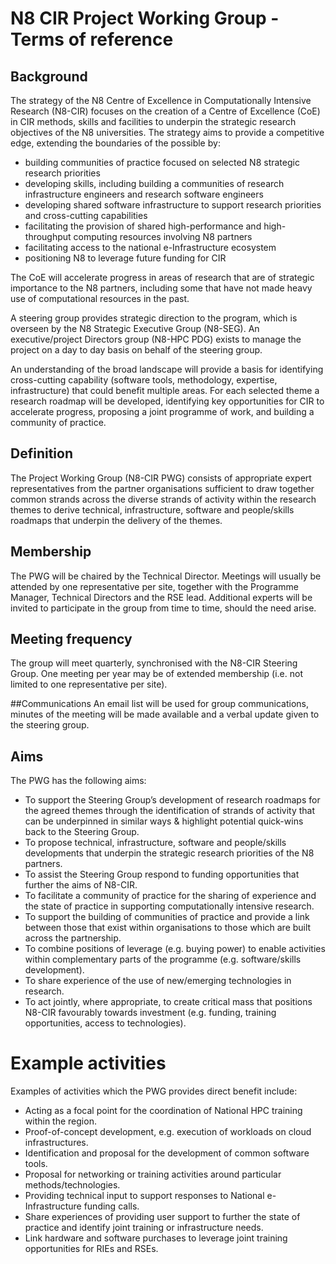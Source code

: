 # N8 CIR Project Working Group - Terms of reference

## Background
The strategy of the N8 Centre of Excellence in Computationally Intensive Research (N8-CIR) focuses on the creation of
a Centre of Excellence (CoE) in CIR methods, skills and facilities to underpin the strategic research objectives of 
the N8 universities. The strategy aims to provide a competitive edge, extending the boundaries of the possible by:
- building communities of practice focused on selected N8 strategic research priorities
- developing skills, including building a communities of research infrastructure engineers and research software engineers
- developing shared software infrastructure to support research priorities and cross-cutting capabilities
- facilitating the provision of shared high-performance and high-throughput computing resources involving N8 partners
- facilitating access to the national e-Infrastructure ecosystem
- positioning N8 to leverage future funding for CIR

The CoE will accelerate progress in areas of research that are of strategic importance to the N8 partners, 
including some that have not made heavy use of computational resources in the past. 

A steering group provides strategic direction to the program, which is overseen by the N8 Strategic Executive 
Group (N8-SEG).  An executive/project Directors group (N8-HPC PDG) exists to manage the project on a day to day 
basis on behalf of the steering group.

An understanding of the broad landscape will provide a basis for identifying cross-cutting capability 
(software tools, methodology, expertise, infrastructure) that could benefit multiple areas. For each selected theme 
a research roadmap will be developed, identifying key opportunities for CIR to accelerate progress, proposing a joint 
programme of work, and building a community of practice.

## Definition 
The Project Working Group (N8-CIR PWG) consists of appropriate expert representatives from the partner organisations 
sufficient to draw together common strands across the diverse strands of activity within the research themes to derive 
technical, infrastructure, software and people/skills roadmaps that underpin the delivery of the themes.

## Membership
The PWG will be chaired by the Technical Director.  Meetings will usually be attended by one representative per site, 
together with the Programme Manager, Technical Directors and the RSE lead. Additional experts will be invited to 
participate in the group from time to time, should the need arise.

## Meeting frequency
The group will meet quarterly, synchronised with the N8-CIR Steering Group. One meeting per year may be of extended 
membership (i.e. not limited to one representative per site).

##Communications
An email list will be used for group communications, minutes of the meeting will be made available and a verbal update 
given to the steering group.

## Aims 
The PWG has the following aims:

- To support the Steering Group’s development of research roadmaps for the agreed themes through the identification 
of strands of activity that can be underpinned in similar ways & highlight potential quick-wins back to the 
Steering Group.
- To propose technical, infrastructure, software and people/skills developments that underpin the strategic 
research priorities of the N8 partners.
- To assist the Steering Group respond to funding opportunities that further the aims of N8-CIR.
- To facilitate a community of practice for the sharing of experience and the state of practice in supporting 
computationally intensive research.
- To support the building of communities of practice and provide a link between those that exist within organisations 
to those which are built across the partnership.
- To combine positions of leverage (e.g. buying power) to enable activities within complementary parts of the 
programme (e.g. software/skills development).
- To share experience of the use of new/emerging technologies in research.
- To act jointly, where appropriate, to create critical mass that positions N8-CIR favourably towards investment
(e.g. funding, training opportunities, access to technologies). 

# Example activities
Examples of activities which the PWG provides direct benefit include:
- Acting as a focal point for the coordination of National HPC training within the region.
- Proof-of-concept development, e.g. execution of workloads on cloud infrastructures.
- Identification and proposal for the development of common software tools.
- Proposal for networking or training activities around particular methods/technologies.
- Providing technical input to support responses to National e-Infrastructure funding calls.
- Share experiences of providing user support to further the state of practice and identify joint training or 
infrastructure needs.
- Link hardware and software purchases to leverage joint training opportunities for RIEs and RSEs. 
